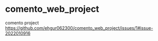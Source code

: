 # comento_web_project
comento project
https://github.com/ehgur062300/comento_web_project/issues/1#issue-2022010916
